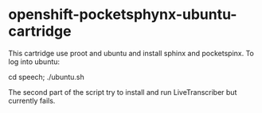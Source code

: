 openshift-pocketsphynx-ubuntu-cartridge
==========================

This cartridge use proot and ubuntu and install sphinx and pocketspinx.
To log into ubuntu:

cd speech;
./ubuntu.sh

The second part of the script try to install and run LiveTranscriber but currently fails.
